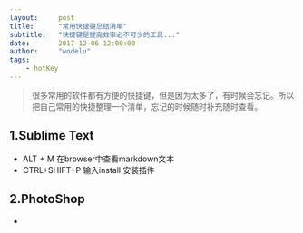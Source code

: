 ```yaml
---
layout:     post
title:      "常用快捷键总结清单"
subtitle:   "快捷键是提高效率必不可少的工具..."
date:       2017-12-06 12:00:00
author:     "wodelu"
tags:
    - hotKey
---
```


> 很多常用的软件都有方便的快捷键，但是因为太多了，有时候会忘记。所以把自己常用的快捷整理一个清单，忘记的时候随时补充随时查看。

## 1.Sublime Text
- ALT + M  在browser中查看markdown文本
- CTRL+SHIFT+P 输入install 安装插件





## 2.PhotoShop
-
